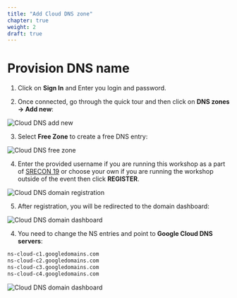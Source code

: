 ```yaml
---
title: "Add Cloud DNS zone"
chapter: true
weight: 2
draft: true
---
```


# Provision DNS name

1. Click on **Sign In** and Enter you login and password.

2. Once connected, go through the quick tour and then click on **DNS zones → Add new**:

![Cloud DNS add new](/images/cloudns-add-new.png?width=50pc)


3. Select **Free Zone** to create a free DNS entry:

![Cloud DNS free zone](/images/cloudns-free-zone.png?width=50pc)

4. Enter the provided username if you are running this workshop as a part of [SRECON 19](https://srecon19emea.sched.com/event/Scjb/managing-microservices-with-istio-service-mesh) or choose your own if you are running the workshop outside of the event then click **REGISTER**.

![Cloud DNS domain registration](/images/cloudns-domain-registration.png?width=50pc)

5. After registration, you will be redirected to the domain dashboard:

![Cloud DNS domain dashboard](/images/cloudns-domain-dashboard.png?width=50pc)

4. You need to change  the NS entries and point to **Google Cloud DNS servers**:

```html
ns-cloud-c1.googledomains.com
ns-cloud-c2.googledomains.com
ns-cloud-c3.googledomains.com
ns-cloud-c4.googledomains.com
```

![Cloud DNS domain dashboard](/images/cloudns-domain-update.png?width=50pc)
